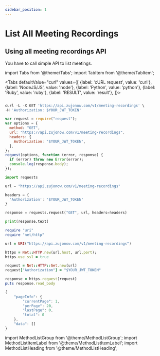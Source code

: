 ```yaml
---
sidebar_position: 1
---
```


# List All Meeting Recordings

## Using all meeting recordings API

You have to call simple API to list meetings.

import Tabs from '@theme/Tabs';
import TabItem from '@theme/TabItem';

<Tabs
defaultValue="curl"
values={[
{label: 'cURL request', value: 'curl'},
{label: 'NodeJS/JS', value: 'node'},
{label: 'Python', value: 'python'},
{label: 'Ruby', value: 'ruby'},
{label: 'RESULT', value: 'result'},
]}>
<TabItem value="curl">

```js

curl -L -X GET 'https://api.zujonow.com/v1/meeting-recordings' \
-H 'Authorization: $YOUR_JWT_TOKEN'

```

</TabItem>
<TabItem value="node">

```js
var request = require("request");
var options = {
  method: "GET",
  url: "https://api.zujonow.com/v1/meeting-recordings",
  headers: {
    Authorization: "$YOUR_JWT_TOKEN",
  },
};
request(options, function (error, response) {
  if (error) throw new Error(error);
  console.log(response.body);
});
```

</TabItem>
<TabItem value="python">

```python
import requests

url = "https://api.zujonow.com/v1/meeting-recordings"

headers = {
  'Authorization': '$YOUR_JWT_TOKEN'
}

response = requests.request("GET", url, headers=headers)

print(response.text)

```

</TabItem>
<TabItem value="ruby">

```ruby
require "uri"
require "net/http"

url = URI("https://api.zujonow.com/v1/meeting-recordings")

https = Net::HTTP.new(url.host, url.port);
https.use_ssl = true

request = Net::HTTP::Get.new(url)
request["Authorization"] = "$YOUR_JWT_TOKEN"

response = https.request(request)
puts response.read_body

```

</TabItem>
<TabItem value="result">

```js
{
    "pageInfo": {
        "currentPage": 1,
        "perPage": 20,
        "lastPage": 0,
        "total": 0
    },
    "data": []
}
```

</TabItem>
</Tabs>

import MethodListGroup from '@theme/MethodListGroup';
import MethodListItemLabel from '@theme/MethodListItemLabel';
import MethodListHeading from '@theme/MethodListHeading';

<MethodListGroup>
    <MethodListGroup>
      <MethodListHeading heading="Query Parameters" />
      <MethodListItemLabel name="page" option={"optional"} type={"string"} />
      <MethodListItemLabel name="perPage" option={"optional"} type={"string"} />
      <MethodListItemLabel name="meetingId" option={"optional"} type={"string"} />
    </MethodListGroup>
</MethodListGroup>
